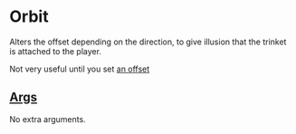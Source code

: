 # Orbit

Alters the offset depending on the direction, to give illusion that the trinket is attached to the player.

Not very useful until you set [an offset](3-Motion.md)

## [Args](~/api/TrinketTinker.Models.MotionArgs.StaticArgs.yml)

No extra arguments.
